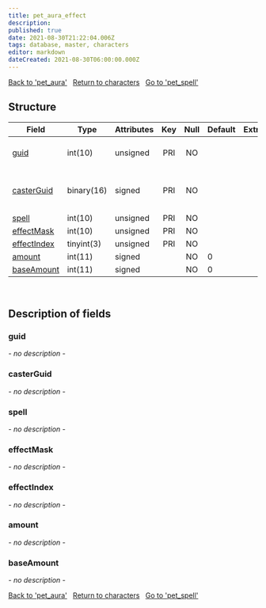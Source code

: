 ```yaml
---
title: pet_aura_effect
description: 
published: true
date: 2021-08-30T21:22:04.006Z
tags: database, master, characters
editor: markdown
dateCreated: 2021-08-30T06:00:00.000Z
---
```


<a href="https://trinitycore.info/de/database/master/characters/pet_aura" class="mt-5 v-btn v-btn--depressed v-btn--flat v-btn--outlined theme--light v-size--default darkblue--text text--lighten-3"><span class="v-btn__content"><i aria-hidden="true" class="v-icon notranslate v-icon--left mdi mdi-arrow-left theme--light"></i><span>Back to 'pet_aura'</span></span></a>&nbsp;&nbsp;&nbsp;<a href="https://trinitycore.info/de/database/master/characters/home" class="mt-5 v-btn v-btn--depressed v-btn--flat v-btn--outlined theme--light v-size--default darkblue--text text--lighten-3"><span class="v-btn__content"><i aria-hidden="true" class="v-icon notranslate v-icon--left mdi mdi-home-outline theme--light"></i><span>Return to characters</span></span></a>&nbsp;&nbsp;&nbsp;<a href="https://trinitycore.info/de/database/master/characters/pet_spell" class="mt-5 v-btn v-btn--depressed v-btn--flat v-btn--outlined theme--light v-size--default darkblue--text text--lighten-3"><span class="v-btn__content"><span>Go to 'pet_spell'</span><i aria-hidden="true" class="v-icon notranslate v-icon--right mdi mdi-arrow-right theme--light"></i></span></a>

## Structure

| Field | Type | Attributes | Key | Null | Default | Extra | Comment |
| --- | --- | --- | :---: | :---: | --- | --- | --- |
| [guid](#guid) | int(10) | unsigned | PRI | NO |  |  | Global Unique Identifier |
| [casterGuid](#casterguid) | binary(16) | signed | PRI | NO |  |  | Full Global Unique Identifier |
| [spell](#spell) | int(10) | unsigned | PRI | NO |  |  |  |
| [effectMask](#effectmask) | int(10) | unsigned | PRI | NO |  |  |  |
| [effectIndex](#effectindex) | tinyint(3) | unsigned | PRI | NO |  |  |  |
| [amount](#amount) | int(11) | signed |  | NO | 0 |  |  |
| [baseAmount](#baseamount) | int(11) | signed |  | NO | 0 |  |  |
&nbsp;
## Description of fields

### guid
*- no description -*
&nbsp;

### casterGuid
*- no description -*
&nbsp;

### spell
*- no description -*
&nbsp;

### effectMask
*- no description -*
&nbsp;

### effectIndex
*- no description -*
&nbsp;

### amount
*- no description -*
&nbsp;

### baseAmount
*- no description -*
&nbsp;

<a href="https://trinitycore.info/de/database/master/characters/pet_aura" class="mt-5 v-btn v-btn--depressed v-btn--flat v-btn--outlined theme--light v-size--default darkblue--text text--lighten-3"><span class="v-btn__content"><i aria-hidden="true" class="v-icon notranslate v-icon--left mdi mdi-arrow-left theme--light"></i><span>Back to 'pet_aura'</span></span></a>&nbsp;&nbsp;&nbsp;<a href="https://trinitycore.info/de/database/master/characters/home" class="mt-5 v-btn v-btn--depressed v-btn--flat v-btn--outlined theme--light v-size--default darkblue--text text--lighten-3"><span class="v-btn__content"><i aria-hidden="true" class="v-icon notranslate v-icon--left mdi mdi-home-outline theme--light"></i><span>Return to characters</span></span></a>&nbsp;&nbsp;&nbsp;<a href="https://trinitycore.info/de/database/master/characters/pet_spell" class="mt-5 v-btn v-btn--depressed v-btn--flat v-btn--outlined theme--light v-size--default darkblue--text text--lighten-3"><span class="v-btn__content"><span>Go to 'pet_spell'</span><i aria-hidden="true" class="v-icon notranslate v-icon--right mdi mdi-arrow-right theme--light"></i></span></a>

